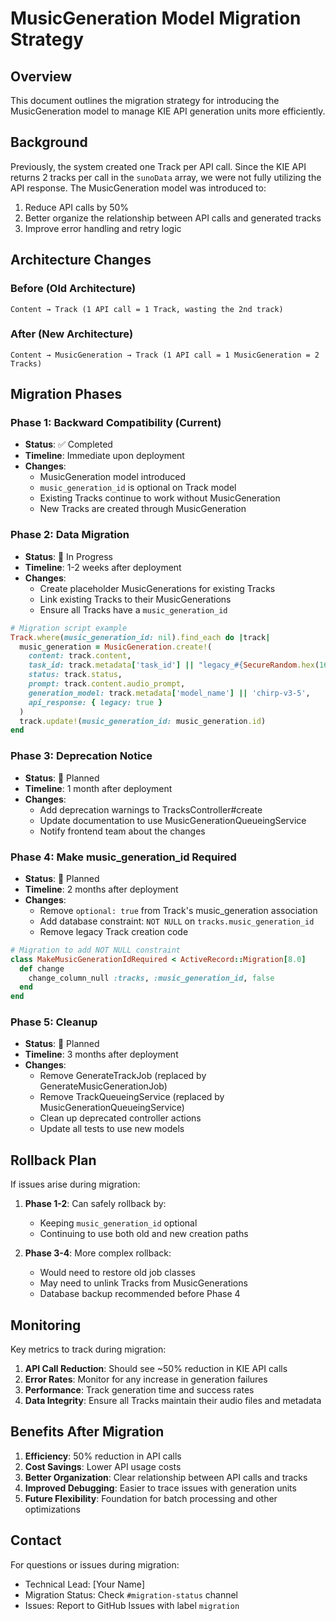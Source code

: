 # MusicGeneration Model Migration Strategy

## Overview

This document outlines the migration strategy for introducing the MusicGeneration model to manage KIE API generation units more efficiently.

## Background

Previously, the system created one Track per API call. Since the KIE API returns 2 tracks per call in the `sunoData` array, we were not fully utilizing the API response. The MusicGeneration model was introduced to:

1. Reduce API calls by 50%
2. Better organize the relationship between API calls and generated tracks
3. Improve error handling and retry logic

## Architecture Changes

### Before (Old Architecture)
```
Content → Track (1 API call = 1 Track, wasting the 2nd track)
```

### After (New Architecture)
```
Content → MusicGeneration → Track (1 API call = 1 MusicGeneration = 2 Tracks)
```

## Migration Phases

### Phase 1: Backward Compatibility (Current)
- **Status**: ✅ Completed
- **Timeline**: Immediate upon deployment
- **Changes**:
  - MusicGeneration model introduced
  - `music_generation_id` is optional on Track model
  - Existing Tracks continue to work without MusicGeneration
  - New Tracks are created through MusicGeneration

### Phase 2: Data Migration
- **Status**: 🔄 In Progress
- **Timeline**: 1-2 weeks after deployment
- **Changes**:
  - Create placeholder MusicGenerations for existing Tracks
  - Link existing Tracks to their MusicGenerations
  - Ensure all Tracks have a `music_generation_id`

```ruby
# Migration script example
Track.where(music_generation_id: nil).find_each do |track|
  music_generation = MusicGeneration.create!(
    content: track.content,
    task_id: track.metadata['task_id'] || "legacy_#{SecureRandom.hex(16)}",
    status: track.status,
    prompt: track.content.audio_prompt,
    generation_model: track.metadata['model_name'] || 'chirp-v3-5',
    api_response: { legacy: true }
  )
  track.update!(music_generation_id: music_generation.id)
end
```

### Phase 3: Deprecation Notice
- **Status**: 📅 Planned
- **Timeline**: 1 month after deployment
- **Changes**:
  - Add deprecation warnings to TracksController#create
  - Update documentation to use MusicGenerationQueueingService
  - Notify frontend team about the changes

### Phase 4: Make music_generation_id Required
- **Status**: 📅 Planned
- **Timeline**: 2 months after deployment
- **Changes**:
  - Remove `optional: true` from Track's music_generation association
  - Add database constraint: `NOT NULL` on `tracks.music_generation_id`
  - Remove legacy Track creation code

```ruby
# Migration to add NOT NULL constraint
class MakeMusicGenerationIdRequired < ActiveRecord::Migration[8.0]
  def change
    change_column_null :tracks, :music_generation_id, false
  end
end
```

### Phase 5: Cleanup
- **Status**: 📅 Planned
- **Timeline**: 3 months after deployment
- **Changes**:
  - Remove GenerateTrackJob (replaced by GenerateMusicGenerationJob)
  - Remove TrackQueueingService (replaced by MusicGenerationQueueingService)
  - Clean up deprecated controller actions
  - Update all tests to use new models

## Rollback Plan

If issues arise during migration:

1. **Phase 1-2**: Can safely rollback by:
   - Keeping `music_generation_id` optional
   - Continuing to use both old and new creation paths

2. **Phase 3-4**: More complex rollback:
   - Would need to restore old job classes
   - May need to unlink Tracks from MusicGenerations
   - Database backup recommended before Phase 4

## Monitoring

Key metrics to track during migration:

1. **API Call Reduction**: Should see ~50% reduction in KIE API calls
2. **Error Rates**: Monitor for any increase in generation failures
3. **Performance**: Track generation time and success rates
4. **Data Integrity**: Ensure all Tracks maintain their audio files and metadata

## Benefits After Migration

1. **Efficiency**: 50% reduction in API calls
2. **Cost Savings**: Lower API usage costs
3. **Better Organization**: Clear relationship between API calls and tracks
4. **Improved Debugging**: Easier to trace issues with generation units
5. **Future Flexibility**: Foundation for batch processing and other optimizations

## Contact

For questions or issues during migration:
- Technical Lead: [Your Name]
- Migration Status: Check `#migration-status` channel
- Issues: Report to GitHub Issues with label `migration`
